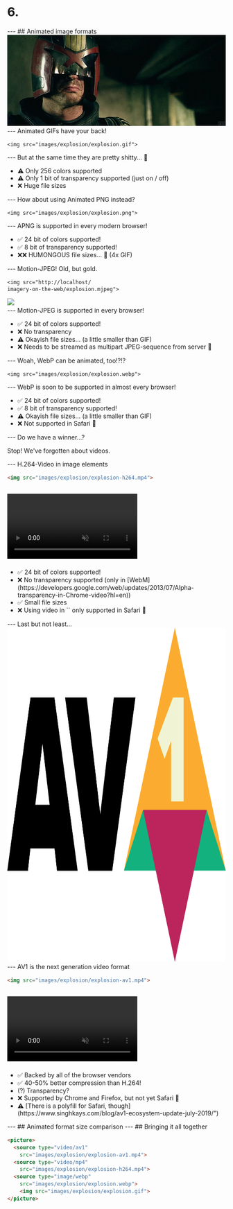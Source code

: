 <h1 class="boom">6.</h1>
---
## Animated image formats

<img src="images/judge-dread-cinemagraph.gif" class="comic-border">
---
Animated GIFs have your back! 

<pre><code class="liveCoding xml" data-livecoding-id="format-agif" contenteditable>&lt;img src="images/explosion/explosion.gif"&gt;</code></pre>

<div id="format-agif"></div>
---
But at the same time they are pretty shitty... 💩

<ul>
  <li>⚠ Only 256 colors supported</li>
  <li>⚠ Only 1 bit of transparency supported (just on / off)</li>
  <li>❌ Huge file sizes</li>
  
</ul>
---
How about using Animated PNG instead? 

<pre><code class="liveCoding xml" data-livecoding-id="format-apng" contenteditable>&lt;img src="images/explosion/explosion.png"&gt;</code></pre>

<div id="format-apng"></div>
---
APNG is supported in every modern browser!

<ul>
  <li>✅ 24 bit of colors supported!</li>
  <li>✅ 8 bit of transparency supported!</li>
  <li>❌❌ HUMONGOUS file sizes... 💩 (4x GIF)</li>
  
</ul>
---
Motion-JPEG! Old, but gold.

<pre><code class="xml">&lt;img src="http://localhost/
imagery-on-the-web/explosion.mjpeg"&gt;</code></pre>

<div id="format-mjpeg" class="comic-border"><img src="http://localhost/imagery-on-the-web/explosion.mjpeg"></div>
---
Motion-JPEG is supported in every browser!

<ul>
  <li>✅ 24 bit of colors supported!</li>
  <li>❌ No transparency</li>
  <li>⚠ Okayish file sizes... (a little smaller than GIF)</li>
  <li>❌ Needs to be streamed as multipart JPEG-sequence from server 💩</li>
  
</ul>
---
Woah, WebP can be animated, too!?!?

<pre><code class="liveCoding xml" data-livecoding-id="format-webp" contenteditable>&lt;img src="images/explosion/explosion.webp"&gt;</code></pre>

<div id="format-webp"></div>
---
WebP is soon to be supported in almost every browser!

<ul>
  <li>✅ 24 bit of colors supported!</li>
  <li>✅ 8 bit of transparency supported!</li>
  <li>⚠ Okayish file sizes... (a little smaller than GIF)</li>
  <li>❌ Not supported in Safari 💩</li>
  
</ul>
---
Do we have a winner...?

<p class="fragment">Stop! We've forgotten about videos.</p>
---
H.264-Video in image elements

```html
<img src="images/explosion/explosion-h264.mp4">
```

<video src="images/explosion/explosion-h264.mp4" data-autoplay loop muted class="comic-border"></video>
---
<ul>
  <li>✅ 24 bit of colors supported!</li>
  <li>❌ No transparency supported (only in [WebM](https://developers.google.com/web/updates/2013/07/Alpha-transparency-in-Chrome-video?hl=en))</li>
  <li>✅ Small file sizes</li>
  <li>❌ Using video in `<img>` only supported in Safari 💩</li> 
</ul>
---
Last but not least...

<img src="images/AV1_logo.svg" width="1390" height="771" class="fragment">
---
AV1 is the next generation video format

```html
<img src="images/explosion/explosion-av1.mp4">
```

<video src="images/explosion/explosion-av1.mp4" data-autoplay loop muted class="comic-border"></video>
---
<ul>
  <li>✅ Backed by all of the browser vendors</li>
  <li>✅ 40-50% better compression than H.264!</li>
  <li>(?) Transparency?</li>
  <li>❌ Supported by Chrome and Firefox, but not yet Safari 💩</li>
  <li>⚠ [There is a polyfill for Safari</a>, though](https://www.singhkays.com/blog/av1-ecosystem-update-july-2019/")</li>
  
</ul>
---
## Animated format size comparison

<canvas data-chart="bar">
<!-- 
{
 "data": {
  "labels": ["Animated GIF","APNG","WebP","MJPEG","H.264","AV1"],
  "datasets": [
   {
    "data": [10105,39459,9387,8920,2562,1278],
    "label": "Filesize in KB","backgroundColor":"rgba(21,174,25,1)"
   }
  ]
 }, 
 "options": { "responsive": "true" }
}
-->
</canvas>
---
## Bringing it all together

```html
<picture>
  <source type="video/av1" 
    src="images/explosion/explosion-av1.mp4">
  <source type="video/mp4" 
    src="images/explosion/explosion-h264.mp4">
  <source type="image/webp" 
    src="images/explosion/explosion.webp">
    <img src="images/explosion/explosion.gif">
</picture>
```
